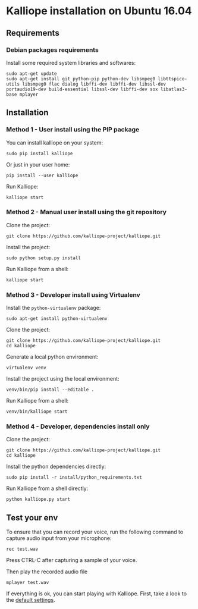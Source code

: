 # Kalliope installation on Ubuntu 16.04

## Requirements

### Debian packages requirements

Install some required system libraries and softwares:

```
sudo apt-get update
sudo apt-get install git python-pip python-dev libsmpeg0 libttspico-utils libsmpeg0 flac dialog libffi-dev libffi-dev libssl-dev portaudio19-dev build-essential libssl-dev libffi-dev sox libatlas3-base mplayer
```

## Installation

### Method 1 - User install using the PIP package

You can install kalliope on your system:
```
sudo pip install kalliope
```

Or just in your user home:
```
pip install --user kalliope
```

Run Kalliope:
```
kalliope start
```

### Method 2 - Manual user install using the git repository

Clone the project:
```
git clone https://github.com/kalliope-project/kalliope.git
```

Install the project:
```
sudo python setup.py install
```

Run Kalliope from a shell:
```
kalliope start
```

### Method 3 - Developer install using Virtualenv

Install the `python-virtualenv` package:
```
sudo apt-get install python-virtualenv
```

Clone the project:
```
git clone https://github.com/kalliope-project/kalliope.git
cd kalliope
```

Generate a local python environment:
```
virtualenv venv
```

Install the project using the local environment:
```
venv/bin/pip install --editable .
```

Run Kalliope from a shell:
```
venv/bin/kalliope start
```

### Method 4 - Developer, dependencies install only

Clone the project:
```
git clone https://github.com/kalliope-project/kalliope.git
cd kalliope
```

Install the python dependencies directly:
```
sudo pip install -r install/python_requirements.txt
```

Run Kalliope from a shell directly:
```
python kalliope.py start
```

## Test your env

To ensure that you can record your voice, run the following command to capture audio input from your microphone:
```
rec test.wav
```

Press CTRL-C after capturing a sample of your voice.

Then play the recorded audio file
```
mplayer test.wav
```

If everything is ok, you can start playing with Kalliope. First, take a look to the [default settings](../settings.md).
